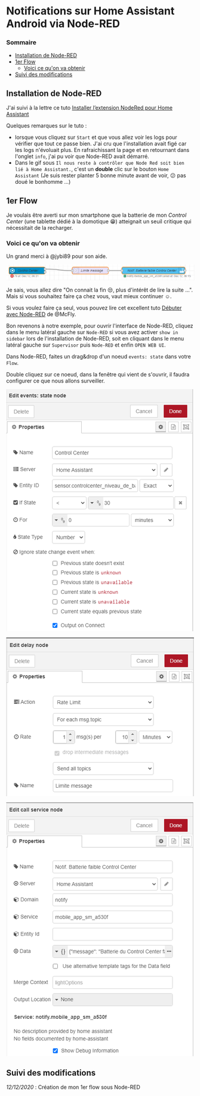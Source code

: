 # Notifications sur Home Assistant Android via Node-RED

### Sommaire

- [Installation de Node-RED](#installation-de-node-red)
- [1er Flow](#1er-flow)
  - [Voici ce qu'on va obtenir](#voici-ce-quon-va-obtenir)
- [Suivi des modifications](#suivi-des-modifications)

## Installation de Node-RED

J'ai suivi à la lettre ce tuto [Installer l’extension NodeRed pour Home Assistant](https://hacf.fr/nodered-facilitez-vous-les-automatisations/)

Quelques remarques sur le tuto :

- lorsque vous cliquez sur `Start` et que vous allez voir les logs pour vérifier que tout ce passe bien. J'ai cru que l'installation avait figé car les logs n'évoluait plus. En rafraichissant la page et en retournant dans l'onglet `info`, j'ai pu voir que Node-RED avait démarré.
- Dans le gif sous `Il nous reste à contrôler que Node Red soit bien lié à Home Assistant.`, c'est un **double** clic sur le bouton `Home Assistant` (Je suis rester planter 5 bonne minute avant de voir, :confused: pas doué le bonhomme ...)

## 1er Flow

Je voulais être averti sur mon smartphone que la batterie de mon *Control Center* (une tablette dédié à la domotique :grin:) atteignait un seuil critique qui nécessitait de la recharger.

### Voici ce qu'on va obtenir

Un grand merci à @jybi89 pour son aide.

![1er flow sous Node-RED](resources/integ-nodered_1st-flow.png)

Je sais, vous allez dire "On connait la fin :unamused:, plus d'intérêt de lire la suite ...".
Mais si vous souhaitez faire ça chez vous, vaut mieux continuer :relaxed:.

Si vous voulez faire ça seul, vous pouvez lire cet excellent tuto [Débuter avec Node-RED](https://forum.hacf.fr/t/debuter-avec-node-red/334) de @McFly.

Bon revenons à notre exemple, pour ouvrir l'interface de Node-RED, cliquez dans le menu latéral gauche sur `Node-RED` si vous avez activer `show in sidebar` lors de l'installation de Node-RED, soit en cliquant dans le menu latéral gauche sur `Supervisor` puis `Node-RED` et enfin `OPEN WEB UI`.

Dans Node-RED, faites un drag&drop d'un noeud `events: state` dans votre `Flow`.

Double cliquez sur ce noeud, dans la fenêtre qui vient de s'ouvrir, il faudra configurer ce que nous allons surveiller.

![event state node config](resources/integ-nodered_event-state-node.png)

![delay node config](resources/integ-nodered_delay-node.png)

![service node config](resources/integ-nodered_service-node.png)

## Suivi des modifications

*12/12/2020* : Création de mon 1er flow sous Node-RED
